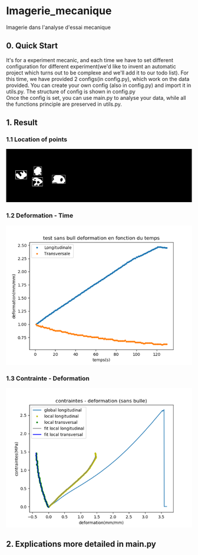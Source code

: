 # Imagerie_mecanique
Imagerie dans l'analyse d'essai mecanique  


## 0. Quick Start  
It's for a experiment mecanic, and each time we have to set different configuration for different experiment(we'd like to invent an automatic project which turns out to be complexe and we'll add it to our todo list). For this time, we have provided 2 configs(in config.py), which work on the data provided. You can create your own config (also in config.py) and import it in utils.py. The structure of config is shown in config.py  
Once the config is set, you can use main.py to analyse your data, while all the functions principle are preserved in utils.py.

## 1. Result
### 1.1 Location of points
<center><img src="https://github.com/xiaochuan-li/Imagerie_mecanique/blob/master/pic/sans%20bulle.gif" /></center>

### 1.2 Deformation - Time
<center><img src='https://github.com/xiaochuan-li/Imagerie_mecanique/blob/master/data/test%20sans%20bull_defome-temps.png' /></center>  

### 1.3 Contrainte - Deformation
<center><img src='https://github.com/xiaochuan-li/Imagerie_mecanique/blob/master/data/sans%20bullefin.png' /></center>

## 2. Explications more detailed in main.py
